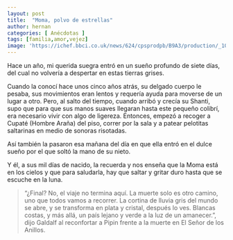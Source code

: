 ```yaml
---
layout: post
title:  "Moma, polvo de estrellas"
author: hernan
categories: [ Anécdotas ]
tags: [familia,amor,vejez]
image: 'https://ichef.bbci.co.uk/news/624/cpsprodpb/B9A3/production/_102632574_gettyimages-482262224.jpg'
---
```


Hace un año, mi querida suegra entró en un sueño profundo de siete días, del cual no volvería a despertar en estas tierras grises.

Cuando la conocí hace unos cinco años atrás, su delgado cuerpo le pesaba, sus movimientos eran lentos y requería ayuda para moverse de un lugar a otro. Pero, al salto del tiempo, cuando arribó y crecía su Shanti, supo que para que sus manos suaves llegaran hasta este pequeño colibrí, era necesario vivir con algo de ligereza. Entonces, empezó a recoger a Cupaté (Hombre Araña) del piso, correr por la sala y a patear pelotitas saltarinas en medio de sonoras risotadas.

Así también la pasaron esa mañana del día en que ella entró en el dulce sueño por el que soltó la mano de su nieto.

Y él, a sus mil días de nacido, la recuerda y nos enseña que la Moma está en los cielos y que para saludarla, hay que saltar y gritar duro hasta que se escuche en la luna.

> “¿Final? No, el viaje no termina aquí. La muerte solo es otro camino, uno que todos vamos a recorrer. La cortina de lluvia gris del mundo se abre, y se transforma en plata y cristal, después lo ves. Blancas costas, y más allá, un país lejano y verde a la luz de un amanecer.”, dijo Galdalf al reconfortar a Pipin frente a la muerte en El Señor de los Anillos.
